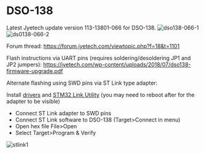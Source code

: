 # DSO-138

Latest Jyetech update version 113-13801-066 for DSO-138.
![dso138-066-1](https://github.com/kittenarmy/DSO-138/assets/9025713/5cb8baa6-32a2-449d-817b-ca4eebaf2304)
![ds0138-066-2](https://github.com/kittenarmy/DSO-138/assets/9025713/3a7959fe-5246-4c8c-bcd6-2761b3403707)

Forum thread:
https://forum.jyetech.com/viewtopic.php?f=18&t=1101

Flash instructions via UART pins (requires soldering/desoldering JP1 and JP2 jumpers):
https://jyetech.com/wp-content/uploads/2018/07/dso138-firmware-upgrade.pdf

Alternate flashing using SWD pins via ST Link type adapter: 

Install [drivers](https://www.st.com/en/development-tools/stsw-link009.html#get-software) and [STM32 Link Utility](https://www.st.com/en/development-tools/stsw-link004.html#get-software) (you may need to reboot after for the adapter to be visible)

* Connect ST Link adapter to SWD pins
* Connect ST Link software to DSO-138 (Target>Connect in menu) 
* Open hex file File>Open 
* Select Target>Program & Verify

![stlink1](https://github.com/kittenarmy/DSO-138/assets/9025713/2a6d48bc-b591-47fa-bd5e-5a4c7bed08e8)

